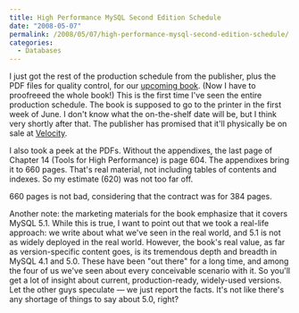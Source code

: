 ```yaml
---
title: High Performance MySQL Second Edition Schedule
date: "2008-05-07"
permalink: /2008/05/07/high-performance-mysql-second-edition-schedule/
categories:
  - Databases
---
```

I just got the rest of the production schedule from the publisher, plus the PDF files for quality control, for our [upcoming book][1]. (Now I have to proofreeed the whole book!) This is the first time I've seen the entire production schedule. The book is supposed to go to the printer in the first week of June. I don't know what the on-the-shelf date will be, but I think very shortly after that. The publisher has promised that it'll physically be on sale at [Velocity][2].

I also took a peek at the PDFs. Without the appendixes, the last page of Chapter 14 (Tools for High Performance) is page 604. The appendixes bring it to 660 pages. That's real material, not including tables of contents and indexes. So my estimate (620) was not too far off.

660 pages is not bad, considering that the contract was for 384 pages.

Another note: the marketing materials for the book emphasize that it covers MySQL 5.1. While this is true, I want to point out that we took a real-life approach: we write about what we've seen in the real world, and 5.1 is not as widely deployed in the real world. However, the book's real value, as far as version-specific content goes, is its tremendous depth and breadth in MySQL 4.1 and 5.0. These have been "out there" for a long time, and among the four of us we've seen about every conceivable scenario with it. So you'll get a lot of insight about current, production-ready, widely-used versions. Let the other guys speculate &#8212; we just report the facts. It's not like there's any shortage of things to say about 5.0, right?

 [1]: http://www.amazon.com/gp/redirect.html%3FASIN=0596101716%26tag=xaprb-20%26lcode=xm2%26cID=2025%26ccmID=165953%26location=/o/ASIN/0596101716%253FSubscriptionId=1N9AHEAQ2F6SVD97BE02
 [2]: http://en.oreilly.com/velocity2008/public/content/home
